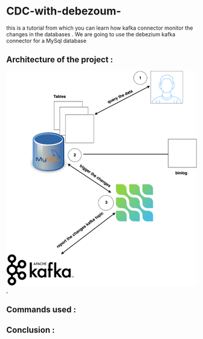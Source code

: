 # CDC-with-debezoum-
this is a tutorial from which you can learn how kafka connector monitor the changes in the databases . 
We are going to use the debezium kafka connector for a MySql database 


## Architecture of the project : 
![plot](cdc_debezium.png) 
‚




## Commands used : 





## Conclusion : 

